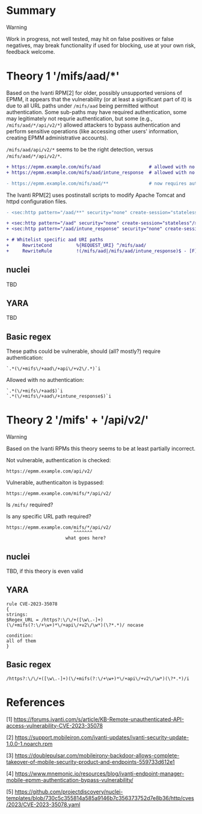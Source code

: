 # Summary
> [!Warning]
> Work in progress, not well tested, may hit on false positives or false negatives, may break functionality if used for blocking, use at your own risk, feedback welcome.

# Theory 1 '/mifs/aad/*'

Based on the Ivanti RPM[2] for older, possibly unsupported versions of EPMM, it appears that the vulnerability (or at least a significant part of it) is due to all URL paths under `/mifs/aad` being permitted without authentication. Some sub-paths may have required authentication, some may legitimately not requrie authentication, but some (e.g., `/mifs/aad/*/api/v2/*`) allowed attackers to bypass authentication and perform sensitive operations (like accessing other users' information, creating EPMM administrative accounts).

`/mifs/aad/api/v2/*` seems to be the right detection, versus `/mifs/aad/*/api/v2/*`.

```diff
+ https://epmm.example.com/mifs/aad                  # allowed with no auth
+ https://epmm.example.com/mifs/aad/intune_response  # allowed with no auth

- https://epmm.example.com/mifs/aad/**               # now requires auth, was previously vulnerable
```

The Ivanti RPM[2] uses postinstall scripts to modify Apache Tomcat and httpd configuration files.

```diff
- <sec:http pattern="/aad/**" security="none" create-session="stateless"/>

+ <sec:http pattern="/aad" security="none" create-session="stateless"/>
+ <sec:http pattern="/aad/intune_response" security="none" create-session="stateless"/>
```

```diff
+ # Whitelist specific aad URI paths
+     RewriteCond         %{REQUEST_URI} ^/mifs/aad/
+     RewriteRule         !(/mifs/aad|/mifs/aad/intune_response)$ - [F]
```

## nuclei

TBD

## YARA

TBD

## Basic regex

These paths could be vulnerable, should (all? mostly?) require authentication:

```
`.*(\/+mifs\/+aad\/+api\/+v2\/.*)`i
```

Allowed with no authentication:

```
`.*(\/+mifs\/+aad$)`i
`.*(\/+mifs\/+aad\/+intune_response$)`i
```

# Theory 2 '/mifs' + '/api/v2/'

> [!WARNING]
> Based on the Ivanti RPMs this theory seems to be at least partially incorrect.

Not vulnerable, authentication is checked:

`https://epmm.example.com/api/v2/`

Vulnerable, authenticaiton is bypassed:

`https://epmm.example.com/mifs/*/api/v2/`

Is `/mifs/` required?

Is any specific URL path required?

```
https://epmm.example.com/mifs/*/api/v2/
                         ^^^^^^^
                      what goes here?
```

## nuclei

TBD, if this theory is even valid

## YARA

```
rule CVE-2023-35078
{
strings:
$Regex_URL = /https?:\/\/+([\w\.-]+)(\/+mifs(?:\/+\w+)*\/+api\/+v2\/\w*)(\?*.*)/ nocase

condition:
all of them 
}
```

## Basic regex
```
/https?:\/\/+([\w\.-]+)(\/+mifs(?:\/+\w+)*\/+api\/+v2\/\w*)(\?*.*)/i
```

# References

[1] https://forums.ivanti.com/s/article/KB-Remote-unauthenticated-API-access-vulnerability-CVE-2023-35078

[2] https://support.mobileiron.com/ivanti-updates/ivanti-security-update-1.0.0-1.noarch.rpm

[3] https://doublepulsar.com/mobileirony-backdoor-allows-complete-takeover-of-mobile-security-product-and-endpoints-559733d612e1

[4] https://www.mnemonic.io/resources/blog/ivanti-endpoint-manager-mobile-epmm-authentication-bypass-vulnerability/

[5] https://github.com/projectdiscovery/nuclei-templates/blob/730c5c355814a585a9146b7c356373752d7e8b36/http/cves/2023/CVE-2023-35078.yaml

